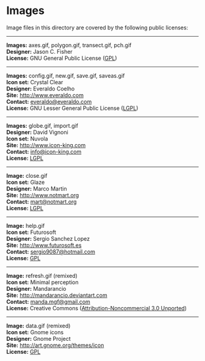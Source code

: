 Images
======

Image files in this directory are covered by the following public licenses:

[gpl]: http://www.gnu.org/copyleft/gpl.html "GPL"
[lgpl]: http://www.gnu.org/licenses/lgpl.html "LGPL"
[cc]: http://creativecommons.org/licenses/by-nc/3.0 "Creative Commons"

- - -

**Images:** axes.gif, polygon.gif, transect.gif, pch.gif  
**Designer:** Jason C. Fisher  
**License:** GNU General Public License ([GPL][gpl])

- - -

**Images:** config.gif, new.gif, save.gif, saveas.gif  
**Icon set:** Crystal Clear  
**Designer:** Everaldo Coelho  
**Site:** <http://www.everaldo.com>  
**Contact:** <everaldo@everaldo.com></code>  
**License:** GNU Lesser General Public License ([LGPL][lgpl])


- - -

**Images:** globe.gif, import.gif  
**Designer:** David Vignoni  
**Icon set:** Nuvola  
**Site:** <http://www.icon-king.com>  
**Contact:** <info@icon-king.com></code>  
**License:** [LGPL][lgpl]

- - -

**Image:** close.gif  
**Icon set:** Glaze  
**Designer:** Marco Martin  
**Site:** <http://www.notmart.org>  
**Contact:** <mart@notmart.org></code>  
**License:** [LGPL][lgpl]

- - -

**Image:** help.gif  
**Icon set:** Futurosoft  
**Designer:** Sergio Sanchez Lopez  
**Site:** http://www.futurosoft.es  
**Contact:** <sergio9087@hotmail.com></code>  
**License:** [GPL][gpl]

- - -

**Image:** refresh.gif (remixed)  
**Icon set:** Minimal perception  
**Designer:** Mandarancio  
**Site:** <http://mandarancio.deviantart.com>  
**Contact:** <manda.mgf@gmail.com></code>  
**License:** Creative Commons ([Attribution-Noncommercial 3.0 Unported][cc])

- - -

**Image:** data.gif (remixed)  
**Icon set:** Gnome icons  
**Designer:** Gnome Project  
**Site:** <http://art.gnome.org/themes/icon>  
**License:** [GPL][gpl]
